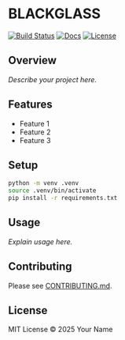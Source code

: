 # BLACKGLASS

[![Build Status](https://github.com/GnomeMan4201/BLACKGLASS/actions/workflows/python-ci.yml/badge.svg)](https://github.com/GnomeMan4201/BLACKGLASS/actions/workflows/python-ci.yml)
[![Docs](https://github.com/GnomeMan4201/BLACKGLASS/actions/workflows/docs.yml/badge.svg)](https://github.com/GnomeMan4201/BLACKGLASS/actions/workflows/docs.yml)
[![License](https://img.shields.io/badge/license-MIT-blue.svg)](LICENSE)

## Overview

*Describe your project here.*

## Features

- Feature 1
- Feature 2
- Feature 3

## Setup

```bash
python -m venv .venv
source .venv/bin/activate
pip install -r requirements.txt
```

## Usage

*Explain usage here.*

## Contributing

Please see [CONTRIBUTING.md](CONTRIBUTING.md).

## License

MIT License © 2025 Your Name
